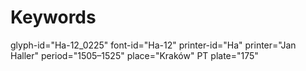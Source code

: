 # Keywords
glyph-id="Ha-12_0225"
font-id="Ha-12"
printer-id="Ha"
printer="Jan Haller"
period="1505–1525"
place="Kraków"
PT plate="175"

